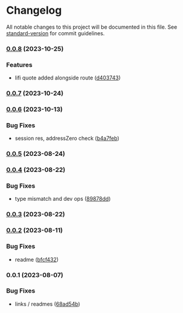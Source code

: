 # Changelog

All notable changes to this project will be documented in this file. See [standard-version](https://github.com/conventional-changelog/standard-version) for commit guidelines.

### [0.0.8](https://github.com/crossifyxyz/types/compare/v0.0.7...v0.0.8) (2023-10-25)


### Features

* lifi quote added alongside route ([d403743](https://github.com/crossifyxyz/types/commit/d403743c7e73018127367792727e683fc275f2e7))

### [0.0.7](https://github.com/crossifyxyz/types/compare/v0.0.6...v0.0.7) (2023-10-24)

### [0.0.6](https://github.com/crossifyxyz/types/compare/v0.0.5...v0.0.6) (2023-10-13)


### Bug Fixes

* session res, addressZero check ([b4a7feb](https://github.com/crossifyxyz/types/commit/b4a7febbde56ff336ae332ba2435b039d4b47790))

### [0.0.5](https://github.com/crossifyxyz/types/compare/v0.0.4...v0.0.5) (2023-08-24)

### [0.0.4](https://github.com/crossifyxyz/types/compare/v0.0.3...v0.0.4) (2023-08-22)


### Bug Fixes

* type mismatch and dev ops ([89878dd](https://github.com/crossifyxyz/types/commit/89878dd4512b4825835e23015a4379cf943f59fd))

### [0.0.3](https://github.com/crossifyxyz/types/compare/v0.0.2...v0.0.3) (2023-08-22)

### [0.0.2](https://github.com/crossifyxyz/types/compare/v0.0.1...v0.0.2) (2023-08-11)


### Bug Fixes

* readme ([bfcf432](https://github.com/crossifyxyz/types/commit/bfcf432804090a27ee5a320d7667407ccc321061))

### 0.0.1 (2023-08-07)


### Bug Fixes

* links / readmes ([68ad54b](https://github.com/crossifyxyz/types/commit/68ad54b1d0a24e1debb3015832c3d6bcad31db4e))
